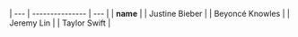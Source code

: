 | --- | --------------- | --- |
| **name** |
| Justine Bieber |
| Beyoncé Knowles |
| Jeremy Lin |
| Taylor Swift |
